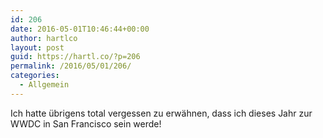 ```yaml
---
id: 206
date: 2016-05-01T10:46:44+00:00
author: hartlco
layout: post
guid: https://hartl.co/?p=206
permalink: /2016/05/01/206/
categories:
  - Allgemein
---
```

Ich hatte übrigens total vergessen zu erwähnen, dass ich dieses Jahr zur WWDC in San Francisco sein werde!